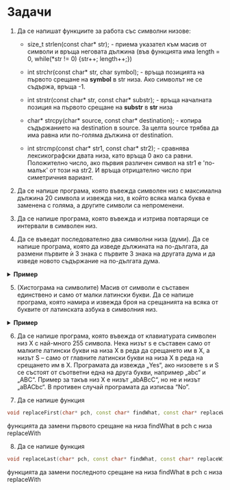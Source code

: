 # Задачи

1. Да се напишат функциите за работа със символни низове:
	- size_t strlen(const char* str); - приема указател към масив от символи и връща неговата дължина (във функцията има length = 0, while(*str != 0) {str++; length++;})

	- int strchr(const char* str, char symbol); - връща позицията на първото срещане на **symbol** в str низа. Ако символът не се съдържа, връща -1.

	- int strstr(const char* str, const char* substr); - връща началната позиция на първото срещане на **substr** в **str** низа

	- char* strcpy(char* source, const char* destination); - копира съдържанието на destination в source. За целта source трябва да има равна или по-голяма дължина от destination.

	- int strcmp(const char* str1, const char* str2); - сравнява лексикографски двата низа, като връща 0 ако са равни. Положително число, ако първия различен символ на str1 е 'по-малък' от този на str2. И връща отрицателно число при симетричния вариант.

2. Да се напише програма, която въвежда символен низ с максимална дължина 20 символа и извежда низ, в който всяка малка буква е заменена с голяма, а другите символи са непроменени.

3. Да се напише програма, която въвежда и изтрива повтарящи се интервали в символен низ.

4. Да се въведат последователно двa символни низа (думи). Да се напише програма, която да изведе дължината на по-дългата, да размени първите ѝ 3 знака с първите 3 знака на другата дума и да изведе новото съдържание на по-дългата дума.

<details>
<summary>
<b>Пример</b>
</summary>


```
student university

Изход:
10 stuversity
```

</details>

5. (Хистограма на символите) Масив от символи е съставен единствено и само от малки латински букви. Да се напише програма, която намира и извежда броя на срещанията на всяка от буквите от латинската азбука в символния низ.

<details>
<summary>
<b>Пример</b>
</summary>


```
anaconda -> a 3, b 0, c 1, d 1 …

```
</details>

6. Да се напише програма, която въвежда от клавиатурата символен низ Х с най-много 255 символа. Нека низът s е съставен само от малките латински букви на низа Х в реда да срещането им в Х, а низът S – само от главните латински букви на низа Х в реда на срещането им в Х. Програмата да извежда „Yes“, ако низовете s и S се състоят от съответни една на друга букви, например „abc“ и „ABC“. Пример за такъв низ Х е низът „abABcC“, но не и низът „aBACbc“. В противен случай програмата да изписва “No”.


7. Да се напише функция
```c++
void replaceFirst(char* pch, const char* findWhat, const char* replaceWith);
```
функцията да замени първото срещане на низа findWhat в pch с низа replaceWith 

8. Да се напише функция
```c++
void replaceLast(char* pch, const char* findWhat, const char* replaceWith);
```
функцията да замени последното срещане на низа findWhat в pch с низа replaceWith